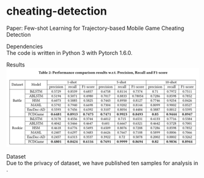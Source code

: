 # cheating-detection
Paper: Few-shot Learning for Trajectory-based Mobile Game Cheating Detection

Dependencies  
The code is written in Python 3 with Pytorch 1.6.0.

Results
![Result](https://github.com/super1225/cheating-detection/blob/32d71319a34885a9e37d9b75a69a5d809805c3c5/result.png)

Dataset  
Due to the privacy of dataset, we have published ten samples for analysis in .
